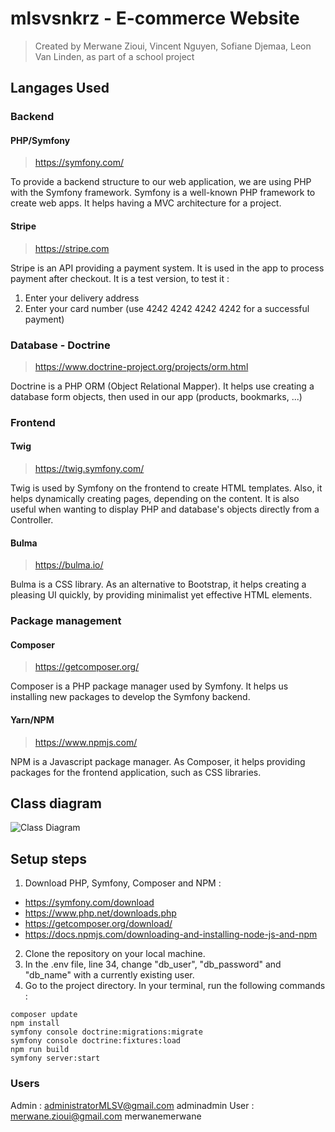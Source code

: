 # mlsvsnkrz - E-commerce Website

> Created by Merwane Zioui, Vincent Nguyen, Sofiane Djemaa, Leon Van Linden, as part of a school project

## Langages Used
### Backend

#### PHP/Symfony

> https://symfony.com/

To provide a backend structure to our web application, we are using PHP with the Symfony framework.
Symfony is a well-known PHP framework to create web apps. It helps having a MVC architecture for a project.

#### Stripe

> https://stripe.com

Stripe is an API providing a payment system. It is used in the app to process payment after checkout.
It is a test version, to test it :
1. Enter your delivery address
2. Enter your card number (use 4242 4242 4242 4242 for a successful payment)

### Database - Doctrine

> https://www.doctrine-project.org/projects/orm.html

Doctrine is a PHP ORM (Object Relational Mapper). It helps use creating a database form objects, then used in our app (products, bookmarks, ...)

### Frontend
#### Twig

> https://twig.symfony.com/

Twig is used by Symfony on the frontend to create HTML templates. Also, it helps dynamically creating pages, depending on the content.
It is also useful when wanting to display PHP and database's objects directly from a Controller.

#### Bulma

> https://bulma.io/

Bulma is a CSS library. As an alternative to Bootstrap, it helps creating a pleasing UI quickly, by providing minimalist yet effective HTML elements.

### Package management
#### Composer

> https://getcomposer.org/

Composer is a PHP package manager used by Symfony. It helps us installing new packages to develop the Symfony backend.

#### Yarn/NPM

> https://www.npmjs.com/

NPM is a Javascript package manager. As Composer, it helps providing packages for the frontend application, such as CSS libraries.

## Class diagram

![Class Diagram](https://github.com/MLSVProjects/mlsvsnkrz/blob/develop/ClassDiagram.png)

## Setup steps

1. Download PHP, Symfony, Composer and NPM :
- https://symfony.com/download
- https://www.php.net/downloads.php
- https://getcomposer.org/download/
- https://docs.npmjs.com/downloading-and-installing-node-js-and-npm
2. Clone the repository on your local machine.
3. In the .env file, line 34, change "db_user", "db_password" and "db_name" with a currently existing user.
4. Go to the project directory. In your terminal, run the following commands :
```console
composer update
npm install
symfony console doctrine:migrations:migrate
symfony console doctrine:fixtures:load
npm run build
symfony server:start
```
### Users

Admin : administratorMLSV@gmail.com adminadmin
User : merwane.zioui@gmail.com merwanemerwane
